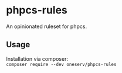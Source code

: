 # phpcs-rules

An opinionated ruleset for phpcs.

## Usage

Installation via composer: \
``composer require --dev oneserv/phpcs-rules``
